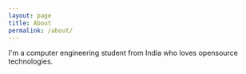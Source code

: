 ```yaml
---
layout: page
title: About
permalink: /about/
---
```


I'm a computer engineering student from India who loves opensource 
technologies.
